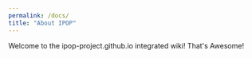 ```yaml
---
permalink: /docs/
title: "About IPOP"
---
```

Welcome to the ipop-project.github.io integrated wiki! That's Awesome!
